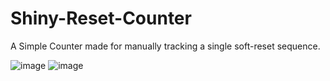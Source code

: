 # Shiny-Reset-Counter

A Simple Counter made for manually tracking a single soft-reset sequence.


![image](https://github.com/ejfattouch/Shiny-Reset-Counter/assets/75395951/21cc263b-7a98-4f80-829c-5311abd9faff)
![image](https://github.com/ejfattouch/Shiny-Reset-Counter/assets/75395951/9f7643b7-fb33-4119-84b1-c744f65ff037)
